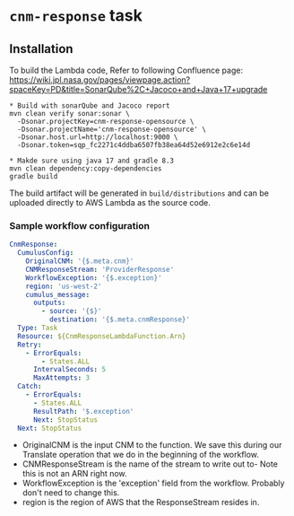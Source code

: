 # `cnm-response` task

## Installation

To build the Lambda code, Refer to following Confluence page:
https://wiki.jpl.nasa.gov/pages/viewpage.action?spaceKey=PD&title=SonarQube%2C+Jacoco+and+Java+17+upgrade

```shell
* Build with sonarQube and Jacoco report
mvn clean verify sonar:sonar \
  -Dsonar.projectKey=cnm-response-opensource \
  -Dsonar.projectName='cnm-response-opensource' \
  -Dsonar.host.url=http://localhost:9000 \
  -Dsonar.token=sqp_fc2271c4ddba6507fb38ea64d52e6912e2c6e14d
  
* Makde sure using java 17 and gradle 8.3
mvn clean dependency:copy-dependencies
gradle build
```

The build artifact will be generated in `build/distributions` and can be uploaded directly to AWS Lambda as the source code.

### Sample workflow configuration

```yaml
CnmResponse:
  CumulusConfig:
    OriginalCNM: '{$.meta.cnm}'
    CNMResponseStream: 'ProviderResponse'
    WorkflowException: '{$.exception}'
    region: 'us-west-2'
    cumulus_message:
      outputs:
        - source: '{$}'
          destination: '{$.meta.cnmResponse}'
  Type: Task
  Resource: ${CnmResponseLambdaFunction.Arn}
  Retry:
    - ErrorEquals:
        - States.ALL
      IntervalSeconds: 5
      MaxAttempts: 3
  Catch:
    - ErrorEquals:
      - States.ALL
      ResultPath: '$.exception'
      Next: StopStatus
  Next: StopStatus
```

- OriginalCNM is the input CNM to the function. We save this during our Translate operation that we do in the beginning of the workflow.
- CNMResponseStream is the name of the stream to write out to- Note this is not an ARN right now.
- WorkflowException is the 'exception' field from the workflow. Probably don't need to change this.
- region is the region of AWS that the ResponseStream resides in.
